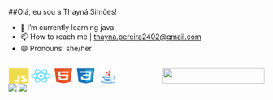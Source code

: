 ##Olá, eu sou a Thayná Simões!

- 🌱 I’m currently learning java
- 📫 How to reach me | thayna.pereira2402@gmail.com
- 😄 Pronouns: she/her

<div style="display: inline_block"><br>
  <img align="center"  height="30" width="40" src="https://raw.githubusercontent.com/devicons/devicon/master/icons/javascript/javascript-plain.svg">
  <img align="center"  height="30" width="40" src="https://raw.githubusercontent.com/devicons/devicon/master/icons/react/react-original.svg">
  <img align="center"  height="30" width="40" src="https://raw.githubusercontent.com/devicons/devicon/master/icons/html5/html5-original.svg">
  <img align="center"  height="30" width="40" src="https://raw.githubusercontent.com/devicons/devicon/master/icons/css3/css3-original.svg">
  <img align="center"  height="30" width="40" src="https://raw.githubusercontent.com/devicons/devicon/refs/heads/master/icons/java/java-original.svg">
  <img align="right"  height="30" width="200" src="https://i.giphy.com/media/v1.Y2lkPTc5MGI3NjExdGd4cTA2em5iczVsemcxbTJjaHhwdDI1MXNhc2JrdGNrdXlsbWVoeCZlcD12MV9pbnRlcm5hbF9naWZfYnlfaWQmY3Q9Zw/NpbAVDGdqJECKP33UN/giphy.gif">

</div>

<div> <a href = "https://is.gd/2vMu59"><img src="https://img.shields.io/badge/-Gmail-%23333?style=for-the-badge&logo=gmail&logoColor=white" target="_blank"></a>
  <a href="https://www.linkedin.com/in/rafaella-ballerini-45875016a" target="_blank"><img src="https://img.shields.io/badge/-LinkedIn-%230077B5?style=for-the-badge&logo=linkedin&logoColor=white" target="_blank"></a> 
  
</div>
